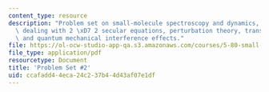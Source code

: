 ```yaml
---
content_type: resource
description: "Problem set on small-molecule spectroscopy and dynamics, non-text material\
  \ dealing with 2 \xD7 2 secular equations, perturbation theory, transition probabilities,\
  \ and quantum mechanical interference effects."
file: https://ol-ocw-studio-app-qa.s3.amazonaws.com/courses/5-80-small-molecule-spectroscopy-and-dynamics-fall-2008/ccafadd44eca24c237b44d43af07e1df_02psetsp94.pdf
file_type: application/pdf
resourcetype: Document
title: 'Problem Set #2'
uid: ccafadd4-4eca-24c2-37b4-4d43af07e1df
---
```

